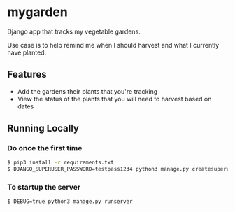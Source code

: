 # mygarden

Django app that tracks my vegetable gardens.  

Use case is to help remind me when I should harvest and what I currently have planted.

## Features

* Add the gardens their plants that you're tracking
* View the status of the plants that you will need to harvest based on dates

## Running Locally

### Do once the first time
```sh
$ pip3 install -r requirements.txt
$ DJANGO_SUPERUSER_PASSWORD=testpass1234 python3 manage.py createsuperuser --noinput --username admin --email email@email.com
```

### To startup the server
```sh
$ DEBUG=true python3 manage.py runserver
```
